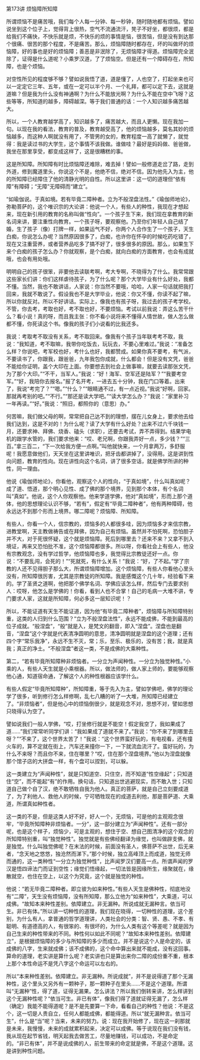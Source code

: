 第173讲 烦恼障所知障

所谓烦恼不是痛苦哦，我们每个人每一分钟、每一秒钟，随时随地都有烦恼。譬如说坐到这个位子上，觉得背上很热，空气不流通流汗，凳子不好坐，都很烦，都是给我们不痛快，不快乐就是烦，不快乐的烦的事情是恼，很苦恼，但是没有到达那个很痛、很苦的那个程度，不是痛苦。那么，烦恼障随时都存在，坏的叫做坏的烦恼障，好的事也是好的烦恼障；善恶是非泯除了，无烦恼障才得道。烦恼障完全泯除了，证得是什么道呢？小乘罗汉道，了了烦恼空。但是还有一个障碍存在，所知障，也是个烦恼。

对空性所见的程度够不够？譬如说我悟了道，道是懂了，人也空了，打起坐来也可以一定定它三年、五年，或在一定可以半个月、一个礼拜，都可以定下去，这就是道嘛？但是我为什么没有神通啊？为什么不能放光啊？为什么不能在空中飞呀？这些等等，所知道的越多，障碍越深。等于我们普通的话：一个人知识越多痛苦越大。

所以，一个人教育越学高了，知识越多了，痛苦越大，而且人更懒。现在我加一句。以现在我的看法，教育的普及，教育越受高了，他的烦恼越多，莫名其妙的烦恼越多，而这种人啊就没有用了，不管男的女的，教育程度一高了就懒了，就觉得：我是读过书的大学生，这个事情不该我做。谁做哇？最好是妈妈做、爸爸做，我坐在那里享受，都变成这样了，这是很糟糕的事。

这是所知障。所知障有时比烦恼障还难除，难去掉！譬如一般修道走岔了路，走到外道，修到魔道里头，你说这个不是，他绝不信，绝对不信。因为他先入为主，他的所知障已经障住了他的清静光明的自性。所以这里讲：这一切的道理但“依有障”有障碍；“无障”无障碍而“建立”。

“如瑜伽说。于真如境。若有毕竟二障种者。立为不般涅盘法性。”《瑜伽师地论》，弥勒菩萨的，这个唯识宗的大论讲：他说一个人，有些人的种性，我现在才想起来，现在新引用的教育的名称叫做“性向”。一个孩子生下来，我们现在拿教育的新名词来讲，要注重性向教育。一个孩子呀，要观察他。乃至你们年轻人自己结了婚，生了孩子（像）打牌一样，如果运气不好，你两个人合作生了一个孩子，天生白痴，你说怎么办呢？当然原因很多了，白痴，也许你在怀孕的时候吃药吃错了，现在又注重营养，或者营养品吃多了搞不好了，很多很多的原因。那么，如果生下来个白痴的孩子怎么办？你就观察，是个白痴，就向白痴的方面教育，也会有成就哦，也会有用处哦。

明明自己的孩子很笨，非要他去读联考啊，考大专啊，不晓得为了什么。我常常跟这些家长们讲：你们这样虐待孩子，为了什么呢？那个大学毕业有什么好处，我都不懂。当然，我也不敢讲话，人家说：你当然不要哦，哈哈，人家一句话就把我打回来，我就不敢说了。假设我也不是大学毕业，他说：你又不懂，你读不起了嘛，所以你就反对。所以不好讲话。实际上，像我也有孩子呀，我过去的孩子考学校。不管，你去考，考取也好，考不取也好，不要烦恼。考试以前我说：弄这么苦干什么？看小说！真的呀，而且我主张：你不看小说将来不懂得人情世故，做人怎么做都不懂，你死读这个书。像我的孩子们小说看的比我还多。

我说：考取考不取没有关系，考不取回来。像我有个孩子当年联考考不取，我说：“我知道，考不取嘛，我带你吃饭去，玩玩去，不要心里难过。”我说：“准备怎么样？你说吧，考军校也好，考什么也好，我都赞成。如果你真不要考，有气派，不要读书了，你跟我，跟爸爸，九年我包你成就，什么都会！但是没有文凭，爸爸不能给你证明，盖个大印在上面。你要想去到社会上做事嘛，就要去读那张文凭，为了那个大印。”“不干，当军人。”我说：“好！海军、空军还是陆军？”“我要考空军。”“好，我陪你去报名。”报了名开考，一进去五十分钟，我在门口等着。出来了，我说“考完了？”“嗯。”“什么？”“眼睛通不过，有一点近视。”我说“好啊，回家。那就再考别的吧。”“不行。”“那还是读大学吧。”“读大学怎么办？”我说：“家里补习一年再读。”“好。”我说：“照旧，都照你的（意思）办。”

何苦嘛，我们做父母的啊，常常把自己达不到的理想，摆在儿女身上，要求他去给我们达到，这是不对的！为什么呢？读了大学有什么好处？出来不过六千块钱一月，还要求神、拜佛、烧香、磕头（求职），还要去考试，弄不弄得到。结果学电机的跟学水管的，我们要求他来：“哎、老兄啊，你跟我弄好一点，多少钱？”“三百。”拿三百二，“下一次给我方便一点啊。”叫他就快来，一个月拿两万，多舒服呢！我愿意做他们，天天坐在这里讲唯识，把牙齿都讲掉了，没得用。这是讲到性向问题，教育的性向。现在讲性向这个名词，讲了很多空话，就是佛学所讲的种性，同一理由。

他说《瑜伽师地论》，你看他，观察这个人的性向，“于真如境”，什么叫真如呢？成了道、悟道，那个明心见性、成了佛的那个境界，见到那个本体，有个名词叫“真如”。他说，这个人你观察他。他来学道学佛，他对“真如境”，形而上那个道体，他的思想理论认识不够，“若有”，假定有“毕竟二障种者”，他有两种障碍，他永远达不到那个形而上境界。哪二障呢？烦恼障、所知障。

有些人，你看一个人，信宗教的，烦恼多的人都很多哇，因为烦恼多才来信宗教，进教堂啊，天主教做祷告或在拜佛，因为自己有烦恼。虽然并不怕死啊，恐怕胆子并不大，对于死很怀疑，这个就是烦恼障。死后到哪里去？还来不来？又拿不到入境证，再来又恐怕批不准，这个烦恼障都很多。所以呀，你看社会上有些人，他没有宗教观念，没有学过哲学，他烦恼障也多，我觉得比宗教徒还好一点。你说：“不要乱闯，会死的！”“死就死，有什么关系！”我说：“好，了不起。”学了宗教的人还不见得胆子那么大，所谓烦恼障增加。这个烦恼障，有些人你看他心里头没有，所知障很厉害，尤其是宗教徒的所知障。我是感慨这个几十年，经验看下来的。学了圣贤之道啊，他把那个佛学名词、学佛应该怎么样，然后专门去要求别人：哎呀，他怎么是学佛的！你看，看到人也不合掌！自己的毛病一大堆不讲，专门要求人家，这就是所知障，何必多这一层知识呢！？

所以，不能证道有天生不能证道，因为他“有毕竟二障种者”，烦恼障与所知障特别重，这类的人归到什么范围？“立为不般涅盘法性”，永远不能成佛，不能到最高的位子成就。“般涅盘”，“般”就是入，是梵文的翻音，即入“涅盘”。涅盘也是翻音，“涅盘”这个字就是代表清净圆明的意思，清净圆明就是涅盘的这个道理；还有四个字“常乐我净”，永远不生不灭，常；乐，至乐、极乐的，没有苦；我，就是真我；真正的净土。“不般涅盘”者这一类，不是成佛的大乘种性。

第二，“若有毕竟所知障种非烦恼者。一分立为声闻种性。一分立为独觉种性。”小乘的人，有些人天生就是小乘根器。所以，做法师的，做人家上师的，要能够观察他心通，知道宿命通，了解这个人的种性根器应该学什么。

有些人假定“毕竟所知障种”，所知障重，等于先入为主，譬如学佛吧，佛学的理论学了很多，听到修行怎么样修啊，乱七八糟的听了一大堆，所知障已经建立了。“非烦恼者”，但是他心中的烦恼倒很少，就是观念不对，思想不对，譬如思想只晓得认为空了。

譬如说我们一般人学佛，“哎，打坐修行就是不能空！假定我空了，我如果成了道……”我们常常听同学们讲：“我如果成了道就不来了。”我说：“你不来了到哪里去呀？”“不来了，这个世界太苦了！”我说：“这个世界蛮好玩的，有电视看，还有撞火车的，算不定就在街上，汽车还来撞你一下，一下就流血流汗了。蛮好玩的，为什么不来呀？而且你不来，住在哪里？“哎，住在那个涅盘境界。”他以为涅盘就像那个馆子店的大拼盘一样，有个盘可以捏到，可以躲。

这一类建立为“声闻种性”，就是只知道空、只住空，而不知道“性空缘起”；只知道住“空”，而不能起“有”的作用。换句话，只知道出世逃避现实，而不敢入世；只知道自己做个自了汉，绝不敢牺牲自我为他人。真正的菩萨，就是自己立刻要成道了，为了利他人、救他人的时候，宁可牺牲现在的成道去利他，那是菩萨道、大乘道，所谓真如种性者。

这一类的不是，但是这类人好不好，好人一个，无烦恼，可是他的主观观念很牢，“毕竟所知障种非烦恼者。一分”，这一部分建立为“声闻种性”。还有一部分呢，也是这个样子，烦恼少，可是主观的，想住于空、想自己图清净的这个观念的所知障特别重，叫“独觉种性”。独觉就是有些佛经翻译为缘觉，也叫做辟支佛，就是独觉。什么叫独觉佛呢？在末法的时候，前面没有圣人，佛菩萨不出世，后无来者，“念天地之悠悠，独沧然而涕下。”那个时候，独立高峰顶上而成道，独觉无师而通的，这一类种性“一分立为独觉种性”，比声闻罗汉们要高一点。所谓声闻的罗汉是悟四谛法门而证到空性；缘觉们悟缘起，一切法皆是因缘所生，缘聚就在，缘散就空，也住在空上，以这个为究竟，这个就是独觉的种性。

他说：“若无毕竟二障种者。即立彼为如来种性。”有些人天生是佛种性，彻底地没有“二障”，天生没有烦恼障，没有所知障，那么立他为“如来种性”，大乘道，可以成佛。“故知本来种性差别。依障建立。非无漏种。所说成就无漏种言。依当可生。非已有体。”所以讲一切种性的道理，我们现在晓得，一切种性的道理，这个差别，为什么有人，拿普通的哲学道理讲，人类社会的分类：智、贤、愚、不孝、有聪明、有道德高的人，有很笨的、有很坏的，为什么人类有这个等差呢？就是因为自己生来的种性带来的不同。种性何以如此不同呢？“故知本来种性差别。依障建立”，是根据烦恼障的多少与所知障的多少而成立。并不是说这个人是命定的，该成佛的八字，生来就成佛；该不成佛的，这个命中算出来就不能成，没有这回事。算命的道理，老实讲是算什么呢？老实讲也只是算出来你二障的成份重不重，根本上那个本性命运不是凭八字这个命运可以左右的。

所以“本来种性差别。依障建立。非无漏种。所说成就”，并不是说得道了那个无漏种性，这个里头又另外有一颗种子，那一颗种子在里头……不是这个道理。所谓叫“无漏种”性，得了道，证得无漏果。怎么讲法？所以我们倒转来讲，怎么样讲到这个无漏种性呢？“依当可生。非已有体”，像我们得了道就证得无漏了，怎么样（确定）我能不能得道呢？是不是先要算一下命，看看自己的种性？他说：不是这个，这一切是人贵自立，任何人都能成佛，都能得道。所以“就无漏种言。依当可生”，什么是“当”呢？当来，未来的努力。说：现在我开始修了，现在这一刹那就是未来，我慢慢，未来的成就累积起来，决定可以成佛。等于说现在我们没有钱，我从现在起节省钱，明天起我去做苦工，尽量地赚钱，可以成功，不是命定的。“非已有体”，并不是说成佛的人，前生带来的命定就是佛，不是这个道理。这是讲到种性问题。
